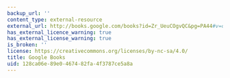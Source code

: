 ```yaml
---
backup_url: ''
content_type: external-resource
external_url: http://books.google.com/books?id=Zr_UeuCOgvQC&pg=PA44#v=onepage
has_external_licence_warning: true
has_external_license_warning: true
is_broken: ''
license: https://creativecommons.org/licenses/by-nc-sa/4.0/
title: Google Books
uid: 128ca06e-89e0-4674-82fa-4f3787ce5a8a
---
```

